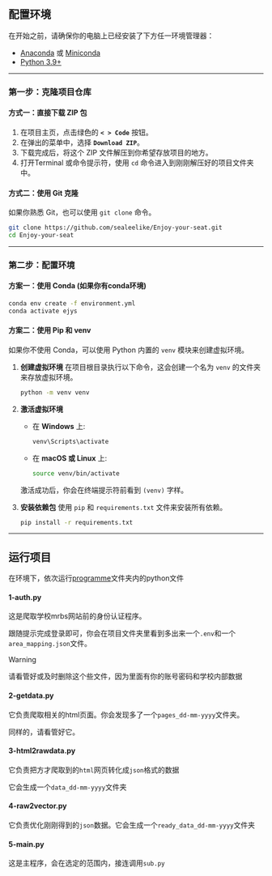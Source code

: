 ## 配置环境

在开始之前，请确保你的电脑上已经安装了下方任一环境管理器：
  * [Anaconda](https://www.anaconda.com/products/distribution) 或 [Miniconda](https://docs.conda.io/en/latest/miniconda.html)
  * [Python 3.9+](https://www.python.org/) 
---

### 第一步：克隆项目仓库

#### 方式一：直接下载 ZIP 包

1.  在项目主页，点击绿色的 **`< > Code`** 按钮。
2.  在弹出的菜单中，选择 **`Download ZIP`**。
3.  下载完成后，将这个 ZIP 文件解压到你希望存放项目的地方。
4.  打开Terminal 或命令提示符，使用 `cd` 命令进入到刚刚解压好的项目文件夹中。


#### 方式二：使用 Git 克隆

如果你熟悉 Git，也可以使用 `git clone` 命令。

```bash
git clone https://github.com/sealeelike/Enjoy-your-seat.git
cd Enjoy-your-seat
```

---

### 第二步：配置环境

#### 方案一：使用 Conda (如果你有conda环境)

```bash
conda env create -f environment.yml
conda activate ejys
```

#### 方案二：使用 Pip 和 venv

如果你不使用 Conda，可以使用 Python 内置的 `venv` 模块来创建虚拟环境。

1.  **创建虚拟环境**
    在项目根目录执行以下命令，这会创建一个名为 `venv` 的文件夹来存放虚拟环境。

    ```bash
    python -m venv venv
    ```

2.  **激活虚拟环境**
    * 在 **Windows** 上:
        ```bash
        venv\Scripts\activate
        ```
    * 在 **macOS 或 Linux** 上:
        ```bash
        source venv/bin/activate
        ```
    激活成功后，你会在终端提示符前看到 `(venv)` 字样。

3.  **安装依赖包**
    使用 `pip` 和 `requirements.txt` 文件来安装所有依赖。

    ```bash
    pip install -r requirements.txt
    ```

---

## 运行项目

在环境下，依次运行[programme](programme)文件夹内的python文件

#### 1-auth.py

这是爬取学校mrbs网站前的身份认证程序。

跟随提示完成登录即可，你会在项目文件夹里看到多出来一个`.env`和一个`area_mapping.json`文件。
> [!WARNING]
> 请看管好或及时删除这个些文件，因为里面有你的账号密码和学校内部数据

#### 2-getdata.py

它负责爬取相关的html页面。你会发现多了一个`pages_dd-mm-yyyy`文件夹。

同样的，请看管好它。

#### 3-html2rawdata.py

它负责把方才爬取到的`html`网页转化成`json`格式的数据

它会生成一个`data_dd-mm-yyyy`文件夹

#### 4-raw2vector.py

它负责优化刚刚得到的`json`数据。它会生成一个`ready_data_dd-mm-yyyy`文件夹

#### 5-main.py

这是主程序，会在选定的范围内，接连调用`sub.py`
